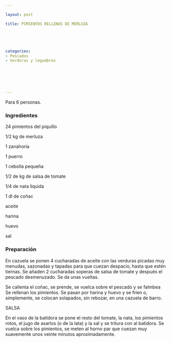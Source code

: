 ```yaml
---

layout: post

title: PIMIENTOS RELLENOS DE MERLUZA





categories:
- Pescados
- Verduras y legumbres






---
```


Para 6 personas.

<h3>Ingredientes</h3>

24 pimientos del piquillo

1/2 kg de merluza

1 zanahoria

1 puerro

1 cebolla pequeña

1/2 de kg de salsa de tomate

1/4 de nata líquida

1 dl de coñac

aceite

harina

huevo

sal

<h3>Preparación</h3>

En cazuela se ponen 4 cucharadas de aceite con las verduras picadas muy menudas, sazonadas y tapadas para que cuezan despacio, hasta que estén tiernas. Se añaden 2 cucharadas soperas de salsa de tomate y después el pescado desmenuzado. Se da unas vueltas.

Se calienta el coñac, se prende, se vuelca sobre el pescado y se falmbea Se rellenan los pimientos. Se pasan por harina y huevo y se fríen o, simplemente, se colocan solapados, sin rebozar, en una cazuela de barro.

SALSA

En el vaso de la batidora se pone el resto del tomate, la nata, los pimientos rotos, el jugo de asarlos (o de la lata) y la sal y se tritura con al batidora. Se vuelca sobre los pimientos, se meten al horno par que cuezan muy suavemente unos veinte minutos aproximadamente.